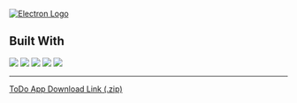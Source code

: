 [![Electron Logo](https://electronjs.org/images/electron-logo.svg)](https://electronjs.org)

## Built With

<img src="https://img.shields.io/badge/HTML5-E34F26?style=for-the-badge&logo=html5&logoColor=white" />&nbsp;<img src="https://img.shields.io/badge/CSS3-1572B6?style=for-the-badge&logo=css3&logoColor=white" />&nbsp;<img src="https://img.shields.io/badge/JavaScript-F7DF1E?style=for-the-badge&logo=javascript&logoColor=black" />&nbsp;<img src="https://img.shields.io/badge/Bootstrap-563D7C?style=for-the-badge&logo=bootstrap&logoColor=white" />&nbsp;<img src="https://img.shields.io/badge/Electron-2B2E3A?style=for-the-badge&logo=electron&logoColor=9FEAF9" />

---

[ToDo App Download Link (.zip)](https://drive.google.com/file/d/1z1-CxaI5GDePrQVer2mvElpRjLYp4dbK/view?usp=sharing)
